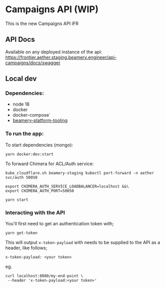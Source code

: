 # Campaigns API (WIP)

This is the new Campaigns API IFR

## API Docs

Available on any deployed instance of the api: https://frontier.aether.staging.beamery.engineer/api-campaigns/docs/swagger

## Local dev

### Dependencies:

- node 18
- docker
- docker-compose`
- [beamery-platform-tooling](https://beameryhq.atlassian.net/wiki/spaces/EN/pages/696058077/Beamery+Cluster+Toolbox#Setup)

### To run the app:

To start dependencies (mongo):

```
yarn docker:dev:start
```

To forward Chimera for ACL/Auth service:

```
kube_cloudflare.sh beamery-staging kubectl port-forward -n aether svc/auth 50050
```

```
export CHIMERA_AUTH_SERVICE_LOADBALANCER=localhost &&\
export CHIMERA_AUTH_PORT=50050

```

```
yarn start

```

### Interacting with the API

You'll first need to get an authentication token with;

```
yarn get-token
```

This will output `x-token-payload` with needs to be supplied to the API as a header, like follows;

```
x-token-payload: <your token>
```

eg.

```
curl localhost:8080/my-end-point \
 --header 'x-token-payload:<your token>'
```
